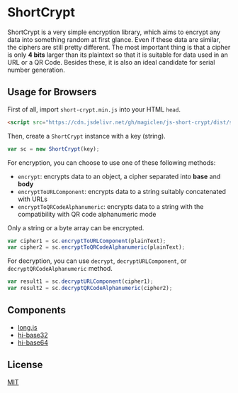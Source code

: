 ShortCrypt
====================

ShortCrypt is a very simple encryption library, which aims to encrypt any data into something random at first glance.
Even if these data are similar, the ciphers are still pretty different.
The most important thing is that a cipher is only **4 bits** larger than its plaintext so that it is suitable for data used in an URL or a QR Code. Besides these, it is also an ideal candidate for serial number generation.

## Usage for Browsers

First of all, import `short-crypt.min.js` into your HTML `head`.

```html
<script src="https://cdn.jsdelivr.net/gh/magiclen/js-short-crypt/dist/short-crypt.min.js"></script>
```

Then, create a `ShortCrypt` instance with a key (string).

```javascript
var sc = new ShortCrypt(key);
```

For encryption, you can choose to use one of these following methods:

* `encrypt`: encrypts data to an object, a cipher separated into **base** and **body**
* `encryptToURLComponent`: encrypts data to a string suitably concatenated with URLs
* `encryptToQRCodeAlphanumeric`: encrypts data to a string with the compatibility with QR code alphanumeric mode

Only a string or a byte array can be encrypted.

```javascript
var cipher1 = sc.encryptToURLComponent(plainText);
var cipher2 = sc.encryptToQRCodeAlphanumeric(plainText);
```

For decryption, you can use `decrypt`, `decryptURLComponent`, or `decryptQRCodeAlphanumeric` method.

```javascript
var result1 = sc.decryptURLComponent(cipher1);
var result2 = sc.decryptQRCodeAlphanumeric(cipher2);
```

## Components

* [long.js](https://github.com/dcodeIO/long.js/)
* [hi-base32](https://github.com/emn178/hi-base32)
* [hi-base64](https://github.com/emn178/hi-base64)

## License

[MIT](LICENSE)